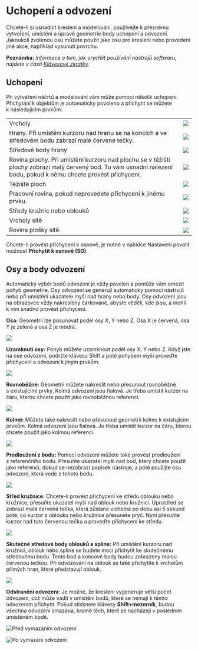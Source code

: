 # Uchopení a odvození

Chcete-li si usnadnit kreslení a modelování, používejte k přesnému vytvoření, umístění a úpravě geometrie body uchopení a odvození. Jakoukoli zvolenou osu můžete použít jako osu pro kreslení nebo provedení jiné akce, například vysunutí povrchu.

**Poznámka:** _Informace o tom, jak urychlit používání nástrojů softwaru, najdete v části_ [_Klávesové zkratky_](../appendix/keyboard-shortcuts.md)_._

## Uchopení

Při vytváření náčrtů a modelování vám může pomoci několik uchopení. Přichytání k objektům je automaticky povoleno a přichytit se můžete k následujícím prvkům:

|                                                                                                                                                                            |                                            |
| -------------------------------------------------------------------------------------------------------------------------------------------------------------------------- | ------------------------------------------ |
| Vrcholy | ![](<../.gitbook/assets/inf3 (3) (2).png>) |
| Hrany. Při umístění kurzoru nad hranu se na koncích a ve středovém bodu zabrazí malé červené tečky. | ![](../.gitbook/assets/inf4.png) |
| Středové body hrany | ![](../.gitbook/assets/inf5.png) |
| Rovina plochy. Při umístění kurzoru nad plochu se v těžišti plochy zobrazí malý červený bod. To vám usnadní nalezení bodu, pokud k němu chcete provést přichycení. | ![](../.gitbook/assets/inf6.png) |
| Těžiště ploch | ![](../.gitbook/assets/inf7.png) |
| Pracovní rovina, pokud neprovedete přichycení k jinému prvku. | ![](../.gitbook/assets/inf8.png) |
| Středy kružnic nebo oblouků | ![](../.gitbook/assets/inf9.png) |
| Vrcholy sítě | ![](../.gitbook/assets/inf2.png) |
| Rovina plošky sítě. | ![](../.gitbook/assets/inf1.png) |

Chcete-li provést přichycení k osnově, je nutné v nabídce Nastavení povolit možnost **Přichytit k osnově (SG)**.

## Osy a body odvození

Automatický výběr bodů odvození je vždy povolen a pomůže vám omezit pohyb geometrie. Osy odvození se generují automaticky pomocí nástrojů nebo při umístění ukazatele myši nad hrany nebo body. Osy odvození jsou na obrazovce vždy nakresleny čárkovaně, abyste věděli, kde jsou, a mohli k nim snadno provést přichycení.

**Osa:** Geometrii lze posunovat podél osy X, Y nebo Z. Osa X je červená, osa Y je zelená a osa Z je modrá.

![](../.gitbook/assets/inf10.png)

**Uzamknutí osy:** Pohyb můžete uzamknout podél osy X, Y nebo Z. Když jste na ose odvození, podržte klávesu Shift a poté pohybem myši proveďte přichycení a odvození k jiným prvkům.

![](../.gitbook/assets/inf13.png)

**Rovnoběžné:** Geometrii můžete nakreslit nebo přesunout rovnoběžně s existujícími prvky. Kolmá odvození jsou fialová. Je třeba umístit kurzor na čáru, kterou chcete použít jako rovnoběžnou referenci.

![](../.gitbook/assets/inf14.png)

**Kolmé:** Můžete také nakreslit nebo přesunout geometrii kolmo k existujícím prvkům. Kolmá odvození jsou fialová. Je třeba umístit kurzor na čáru, kterou chcete použít jako kolmou referenci.

![](../.gitbook/assets/inf15.png)

**Prodloužení z bodu:** Pomocí odvození můžete také provést prodloužení z referenčního bodu. Přesuňte ukazatel myši nad bod, který chcete použít jako referenci, dokud se nezobrazí popisek nástroje, a poté použijte osu odvození, která vede z tohoto bodu.

![](../.gitbook/assets/inf16.png)

**Střed kružnice:** Chcete-li provést přichycení ke středu oblouku nebo kružnice, přesuňte ukazatel myši nad oblouk nebo kružnici. Uprostřed se zobrazí malá červená tečka, která zůstane viditelná po dobu asi 5 sekund poté, co kurzor z oblouku nebo kružnice přesunete pryč. Nyní přesuňte kurzor nad tuto červenou tečku a proveďte přichycení ke středu.

![](../.gitbook/assets/inf17.png)

**Skutečné středové body oblouků a spline:** Při umístění kurzoru nad kružnici, oblouk nebo spline se budete moci přichytit ke skutečnému středovému bodu. Tento bod a koncové body budou zobrazeny malou červenou tečkou. Při odvozování na oblouk se také přichytíte k vrcholům přímých hran, které představují oblouk.

![](../.gitbook/assets/inf18.png)

**Odstranění odvození:** Je možné, že kreslení vygeneruje větší počet odvození, což může vadit v umístění bodů, které se nemají k těmto odvozením přichytit. Pokud stisknete klávesy **Shift+mezerník**, budou všechna odvození smazána, kromě těch, které se nacházejí v posledním umístěném bodě.

![Před vymazáním odvození](../.gitbook/assets/inf19.png)

![Po vymazání odvození](../.gitbook/assets/inf20.png)
